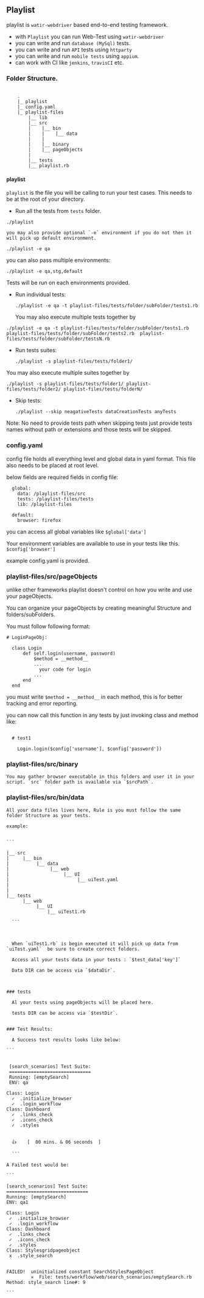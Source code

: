 ## Playlist

playlist is `watir-webdriver` based end-to-end testing framework.

* with `Playlist` you can run Web-Test using `watir-webdriver`
* you can write and run `database (MySql)` tests.
* you can write and run `API` tests using `httparty`
* you can write and run `mobile tests` using `appium`.
* can work with CI like `jenkins`, `travisCI` etc.

### Folder Structure.

  ```

      .
      |_ playlist
      |_ config.yaml
      |_ playlist-files
          |__ lib
          |__ src
          |    |__ bin
          |    |    |__ data
          |    |
          |    |__ binary
          |    |__ pageObjects
          |
          |__ tests
          |__ playlist.rb

   ```


#### playlist

`playlist` is the file you will be calling to run your test cases. This needs to be at the root of your directory.

* Run all the tests from `tests` folder.

` ./playlist `

    you may also provide optional `-e` environment if you do not then it will pick up default environment.

` ./playlist -e qa `

you can also pass multiple environments:

` ./playlist -e qa,stg,default `

Tests will be run on each environments provided.


* Run individual tests:

  ` ./playlist -e qa -t playlist-files/tests/folder/subFolder/tests1.rb `

  You may also execute multiple tests together by


 ```
 ./playlist -e qa -t playlist-files/tests/folder/subFolder/tests1.rb playlist-files/tests/folder/subFolder/tests2.rb  playlist-files/tests/folder/subFolder/testsN.rb

  ```

  * Run tests suites:

    ` ./playlist -s playlist-files/tests/folder1/ `


  You may also execute multiple suites together by


  ```
  ./playlist -s playlist-files/tests/folder1/ playlist-files/tests/folder2/ playlist-files/tests/folderN/

  ```

  * Skip tests:

    ``` ./playlist --skip neagativeTests dataCreationTests anyTests ```

  Note: No need to provide tests path when skipping tests just provide tests names without path or extensions and those tests will be skipped.


### config.yaml

  config file holds all everything level and global data in yaml format. This file also needs to be placed at root level.

  below fields are required fields in config file:

  ```
    global:
      data: /playlist-files/src
      tests: /playlist-files/tests
      lib: /playlist-files

    default:
      browser: firefox

  ```

  you can access all global variables like `$global['data']`

  Your environment variables are available to use in your tests like this. `$config['browser']`

  example config.yaml is provided.



  ### playlist-files/src/pageObjects


  unlike other frameworks playlist doesn't control on how you write and use your pageObjects.

  You can organize your pageObjects by creating meaningful Structure and folders/subFolders.

  You must follow following format:

  ```
  # LoginPageObj:

    class Login
        def self.login(username, password)
            $method = __method__
            ...
              your code for login
            ...  
        end
    end

  ```

  you must write ` $method = __method__ ` in each method, this is for better tracking and error reporting.

  you can now call this function in any tests by just invoking class and method like:


  ```

    # test1

      Login.login($config['username'], $config['password'])

  ```



  ### playlist-files/src/binary

    You may gather browser executable in this folders and user it in your script. `src` folder path is available via `$srcPath`.




  ### playlist-files/src/bin/data

    All your data files lives here, Rule is you must follow the same folder Structure as your tests.

    example:


    ```

    |__ src
    |     |__ bin
    |          |__ data
    |               |__ web
    |                    |__ UI
    |                         |__ uiTest.yaml
    |
    |
    |__ tests
          |__ web
               |__ UI
                   |__ uiTest1.rb

      ```



      When `uiTest1.rb` is begin executed it will pick up data from `uiTest.yaml`  be sure to create correct folders.

      Access all your tests data in your tests : `$test_data['key']`

      Data DIR can be access via `$dataDir`.



    ### tests

      Al your tests using pageObjects will be placed here.

      tests DIR can be access via `$testDir`.


    ### Test Results:

      A Success test results looks like below:

    ```


     [search_scenarios] Test Suite:
     ==============================
     Running: [emptySearch]
     ENV: qa

    Class: Login
      ✓  .initialize_browser
      ✓  .login_workflow
    Class: Dashboard
      ✓  .links_check
      ✓  .icons_check
      ✓  .styles


      👍    [  00 mins. & 06 seconds  ]

      ```

    A Failed test would be:

    ```

    [search_scenarios] Test Suite:
    ==============================
    Running: [emptySearch]
    ENV: qa1

    Class: Login
     ✓  .initialize_browser
     ✓  .login_workflow
    Class: Dashboard
     ✓  .links_check
     ✓  .icons_check
     ✓  .styles
    Class: Stylesgridpageobject
     x  .style_search


    FAILED!  uninitialized constant SearchStylesPageObject
             ✕  File: tests/workflow/web/search_scenarios/emptySearch.rb  Method: style_search line#: 9

    ```
